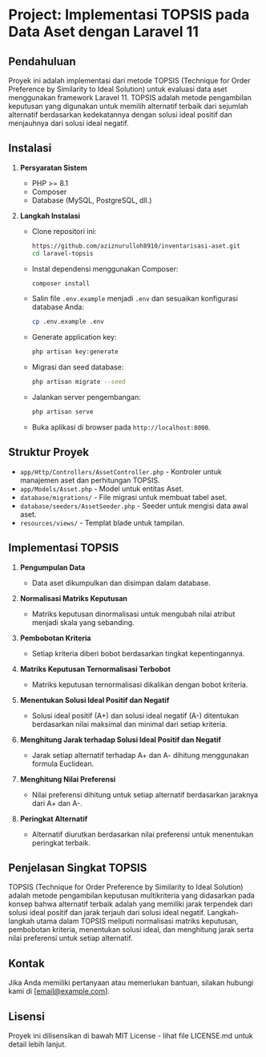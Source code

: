 # Project: Implementasi TOPSIS pada Data Aset dengan Laravel 11

## Pendahuluan
Proyek ini adalah implementasi dari metode TOPSIS (Technique for Order Preference by Similarity to Ideal Solution) untuk evaluasi data aset menggunakan framework Laravel 11. TOPSIS adalah metode pengambilan keputusan yang digunakan untuk memilih alternatif terbaik dari sejumlah alternatif berdasarkan kedekatannya dengan solusi ideal positif dan menjauhnya dari solusi ideal negatif.

## Instalasi

1. **Persyaratan Sistem**
   - PHP >= 8.1
   - Composer
   - Database (MySQL, PostgreSQL, dll.)

2. **Langkah Instalasi**

   - Clone repositori ini:
     ```bash
     https://github.com/aziznurulloh8910/inventarisasi-aset.git
     cd laravel-topsis
     ```

   - Instal dependensi menggunakan Composer:
     ```bash
     composer install
     ```

   - Salin file `.env.example` menjadi `.env` dan sesuaikan konfigurasi database Anda:
     ```bash
     cp .env.example .env
     ```

   - Generate application key:
     ```bash
     php artisan key:generate
     ```

   - Migrasi dan seed database:
     ```bash
     php artisan migrate --seed
     ```

   - Jalankan server pengembangan:
     ```bash
     php artisan serve
     ```

   - Buka aplikasi di browser pada `http://localhost:8000`.

## Struktur Proyek

- `app/Http/Controllers/AssetController.php` - Kontroler untuk manajemen aset dan perhitungan TOPSIS.
- `app/Models/Asset.php` - Model untuk entitas Aset.
- `database/migrations/` - File migrasi untuk membuat tabel aset.
- `database/seeders/AssetSeeder.php` - Seeder untuk mengisi data awal aset.
- `resources/views/` - Templat blade untuk tampilan.

## Implementasi TOPSIS

1. **Pengumpulan Data**
   - Data aset dikumpulkan dan disimpan dalam database.

2. **Normalisasi Matriks Keputusan**
   - Matriks keputusan dinormalisasi untuk mengubah nilai atribut menjadi skala yang sebanding.

3. **Pembobotan Kriteria**
   - Setiap kriteria diberi bobot berdasarkan tingkat kepentingannya.

4. **Matriks Keputusan Ternormalisasi Terbobot**
   - Matriks keputusan ternormalisasi dikalikan dengan bobot kriteria.

5. **Menentukan Solusi Ideal Positif dan Negatif**
   - Solusi ideal positif (A+) dan solusi ideal negatif (A-) ditentukan berdasarkan nilai maksimal dan minimal dari setiap kriteria.

6. **Menghitung Jarak terhadap Solusi Ideal Positif dan Negatif**
   - Jarak setiap alternatif terhadap A+ dan A- dihitung menggunakan formula Euclidean.

7. **Menghitung Nilai Preferensi**
   - Nilai preferensi dihitung untuk setiap alternatif berdasarkan jaraknya dari A+ dan A-.

8. **Peringkat Alternatif**
   - Alternatif diurutkan berdasarkan nilai preferensi untuk menentukan peringkat terbaik.

## Penjelasan Singkat TOPSIS

TOPSIS (Technique for Order Preference by Similarity to Ideal Solution) adalah metode pengambilan keputusan multikriteria yang didasarkan pada konsep bahwa alternatif terbaik adalah yang memiliki jarak terpendek dari solusi ideal positif dan jarak terjauh dari solusi ideal negatif. Langkah-langkah utama dalam TOPSIS meliputi normalisasi matriks keputusan, pembobotan kriteria, menentukan solusi ideal, dan menghitung jarak serta nilai preferensi untuk setiap alternatif.

## Kontak
Jika Anda memiliki pertanyaan atau memerlukan bantuan, silakan hubungi kami di [email@example.com].

## Lisensi
Proyek ini dilisensikan di bawah MIT License - lihat file LICENSE.md untuk detail lebih lanjut.
